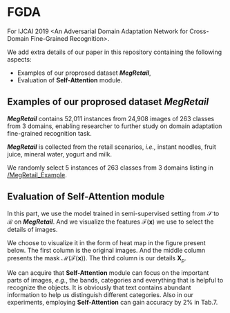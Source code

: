# FGDA
For IJCAI 2019 &lt;An Adversarial Domain Adaptation Network for Cross-Domain Fine-Grained Recognition>.

We add extra details of our paper in this repository containing the following aspects:
+ Examples of our proprosed dataset ***MegRetail***,
+ Evaluation of **Self-Attention** module.

## Examples of our proprosed dataset ***MegRetail***

***MegRetail*** contains 52,011 instances from 24,908 images of 263 classes from 3 domains, enabling researcher to further study on domain adaptation fine-grained recognition task.

***MegRetail*** is collected from the retail scenarios, *i.e.,* instant noodles, fruit juice, mineral water, yogurt and milk.

We randomly select 5 instances of 263 classes from 3 domains listing in [/MegRetail_Example](https://github.com/Anonymous2019IJCAI/FGDA/tree/master/MegRetail_Example).

## Evaluation of Self-Attention module

In this part, we use the model trained in semi-supervised setting from $\mathcal{S}$ to $\mathcal{R}$ on ***MegRetail***. And we visualize the features $\mathcal{F}(\mathbf{x})$ we use to select the details of images.

We choose to visualize it in the form of heat map in the figure present below. The first column is the original images. And the middle column presents the mask $\mathcal{M}(\mathcal{F}(\mathbf{x}))$.  The third column is our details $\mathbf{X}_p​$.

We can acquire that **Self-Attention** module can focus on the important parts of images, *e.g.*, the bands, categories and everything that is helpful to recognize the objects. It is obviously that text contains abundant information to help us distinguish different categories. Also in our experiments, employing **Self-Attention** can gain accuracy by 2% in Tab.7.